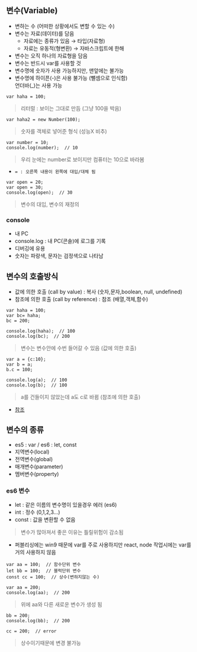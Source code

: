 ## 변수(Variable)
- 변하는 수 (어떠한 상황에서도 변할 수 있는 수)
- 변수는 자료(데이터)를 담음
  - 자료에는 종류가 있음 → 타입(자료형)
  - 자료는 유동적(형변환) → 자바스크립트에 한해
- 변수는 오직 하나의 자료형을 담음
- 변수는 반드시 var를 사용할 것
- 변수명에 숫자가 사용 가능하지만, 맨앞에는 불가능
- 변수명에 하이픈(-)은 사용 불가능 (뺄셈으로 인식함)<br/>언더바(_)는 사용 가능
```
var haha = 100;
```
> 리터럴 : 보이는 그대로 만듬 (그냥 100을 박음)
```
var haha2 = new Number(100);
```
> 숫자를 객체로 넣어준 형식 (성능X 비추)
```
var number = 10;
console.log(number);  // 10
```
> 우리 눈에는 number로 보이지만 컴퓨터는 10으로 바라봄
- `= : 오른쪽 내용이 왼쪽에 대입/대체 됨`
```
var open = 20;
var open = 30;
console.log(open);  // 30
```
> 변수의 대입, 변수의 재정의

### console
- 내 PC
- console.log : 내 PC(콘솔)에 로그를 기록
- 디버깅에 유용
- 숫자는 파랑색, 문자는 검정색으로 나타남


## 변수의 호출방식
- 값에 의한 호출 (call by value) : 복사 (숫자,문자,boolean, null, undefined)
- 참조에 의한 호출 (call by reference) : 참조 (배열,객체,함수)
```
var haha = 100;
var bc= haha;
bc = 200;

console.log(haha);  // 100
console.log(bc);  // 200
```
> 변수는 변수안에 수번 들어갈 수 있음 (값에 의한 호출)
```
var a = {c:10};
var b = a;
b.c = 100;

console.log(a);  // 100
console.log(b);  // 100
```
> a를 건들이지 않았는데 a도 c로 바뀜 (참조에 의한 호출)

- [참조](https://github.com/reumy/javascript_01/blob/master/14_10_%EC%B0%B8%EC%A1%B0.md)


## 변수의 종류
- es5 : var / es6 : let, const
- 지역변수(local)
- 전역변수(global)
- 매개변수(parameter)
- 멤버변수(property)

### es6 변수
- let : 같은 이름의 변수명이 있을경우 에러 (es6)
- int : 정수 (0,1,2,3...)
- const : 값을 변환할 수 없음
> 변수가 많아져서 좋은 이유는 틀릴위험이 감소됨
- 퍼블리싱에는 win9 때문에 var를 주로 사용하지만 react, node 작업시에는 var를 거의 사용하지 않음
```
var aa = 100;  // 함수단위 변수
let bb = 100;  // 블럭단위 변수
const cc = 100;  // 상수(변하지않는 수)
```
```
var aa = 200;
console.log(aa);  // 200
```
> 위에 aa와 다른 새로운 변수가 생성 됨
```
bb = 200;
console.log(bb);  // 200
```
```
cc = 200;  // error
```
> 상수이기때문에 변경 불가능
